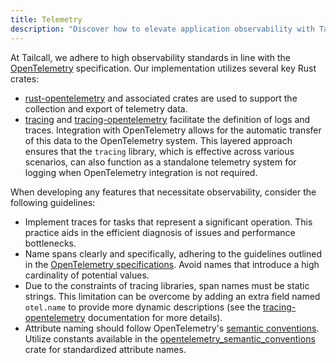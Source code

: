 ```yaml
---
title: Telemetry
description: "Discover how to elevate application observability with Tailcall's comprehensive guide on implementing telemetry using the OpenTelemetry specification. This guide provides a detailed overview of using Rust crates such as rust-opentelemetry, tracing, and tracing-opentelemetry for effective data collection and export. It includes specific examples and best practices for tracing significant operations, naming spans accurately, and adhering to semantic conventions. Perfect for developers seeking to enhance monitoring and debugging capabilities in their applications, this resource is your go-to for integrating advanced observability features efficiently. Learn more about how to optimize your development process by visiting Tailcall's contributor guidelines."
---
```


At Tailcall, we adhere to high observability standards in line with the [OpenTelemetry](https://opentelemetry.io) specification. Our implementation utilizes several key Rust crates:

- [rust-opentelemetry](https://docs.rs/opentelemetry/latest/opentelemetry/index.html) and associated crates are used to support the collection and export of telemetry data.
- [tracing](https://docs.rs/tracing/latest/tracing/index.html) and [tracing-opentelemetry](https://docs.rs/tracing-opentelemetry/latest/tracing_opentelemetry/index.html) facilitate the definition of logs and traces. Integration with OpenTelemetry allows for the automatic transfer of this data to the OpenTelemetry system. This layered approach ensures that the `tracing` library, which is effective across various scenarios, can also function as a standalone telemetry system for logging when OpenTelemetry integration is not required.

When developing any features that necessitate observability, consider the following guidelines:

- Implement traces for tasks that represent a significant operation. This practice aids in the efficient diagnosis of issues and performance bottlenecks.
- Name spans clearly and specifically, adhering to the guidelines outlined in the [OpenTelemetry specifications](https://github.com/open-telemetry/opentelemetry-specification/blob/main/specification/trace/api.md#span). Avoid names that introduce a high cardinality of potential values.
- Due to the constraints of tracing libraries, span names must be static strings. This limitation can be overcome by adding an extra field named `otel.name` to provide more dynamic descriptions (see the [tracing-opentelemetry](https://github.com/tokio-rs/tracing-opentelemetry) documentation for more details).
- Attribute naming should follow OpenTelemetry's [semantic conventions](https://opentelemetry.io/docs/concepts/semantic-conventions/). Utilize constants available in the [opentelemetry_semantic_conventions](https://docs.rs/opentelemetry-semantic-conventions/latest/opentelemetry_semantic_conventions/index.html) crate for standardized attribute names.
